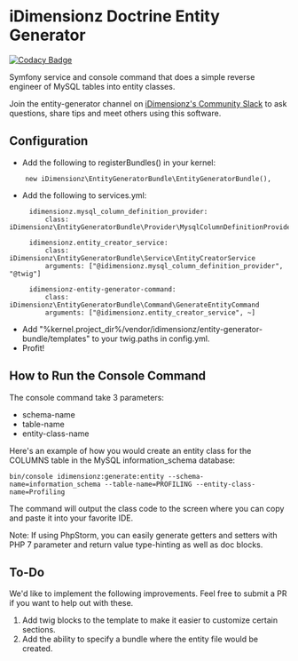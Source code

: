 # iDimensionz Doctrine Entity Generator

[![Codacy Badge](https://api.codacy.com/project/badge/Grade/be0f3c611c154650a696ce9f988ad7c7)](https://app.codacy.com/app/idimensionz/entity-generator-bundle?utm_source=github.com&utm_medium=referral&utm_content=idimensionz/entity-generator-bundle&utm_campaign=Badge_Grade_Dashboard)

Symfony service and console command that does a simple reverse engineer of MySQL tables into entity classes.

Join the entity-generator channel on [iDimensionz's Community Slack](https://join.slack.com/t/idimensionz-community/shared_invite/enQtNDgyNTI2NTk5MTQwLWJhZTg0MGZiYzU4MWY0YzdmNzViZGNiYTY4MjU1YWYwOGFjYzM4ZGQ0MzFkZDEyYjQ1OTVmNDAxYmQ0Nzk5YjY) to ask questions, share tips and meet others using this software.
## Configuration
* Add the following to registerBundles() in your kernel:
```
    new iDimensionz\EntityGeneratorBundle\EntityGeneratorBundle(),
```
* Add the following to services.yml:
```
     idimensionz.mysql_column_definition_provider:
         class: iDimensionz\EntityGeneratorBundle\Provider\MysqlColumnDefinitionProvider
 
     idimensionz.entity_creator_service:
         class: iDimensionz\EntityGeneratorBundle\Service\EntityCreatorService
         arguments: ["@idimensionz.mysql_column_definition_provider", "@twig"]
 
     idimensionz-entity-generator-command:
         class: iDimensionz\EntityGeneratorBundle\Command\GenerateEntityCommand
         arguments: ["@idimensionz.entity_creator_service", ~]
```
* Add "%kernel.project_dir%/vendor/idimensionz/entity-generator-bundle/templates" to your twig.paths in config.yml. 
* Profit!

## How to Run the Console Command
The console command take 3 parameters:
* schema-name
* table-name
* entity-class-name

Here's an example of how you would create an entity class for the COLUMNS table in the MySQL information_schema database:
```
bin/console idimensionz:generate:entity --schema-name=information_schema --table-name=PROFILING --entity-class-name=Profiling
```

The command will output the class code to the screen where you can copy and paste it into your favorite IDE.

Note: If using PhpStorm, you can easily generate getters and setters with PHP 7 parameter and return value type-hinting as well as doc blocks. 
## To-Do
We'd like to implement the following improvements. Feel free to submit a PR if you want to help out with these.
1. Add twig blocks to the template to make it easier to customize certain sections.
1. Add the ability to specify a bundle where the entity file would be created.